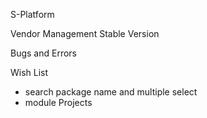 S-Platform

Vendor Management Stable Version

Bugs and Errors 



Wish List 
- search package name and multiple select 
- module Projects






